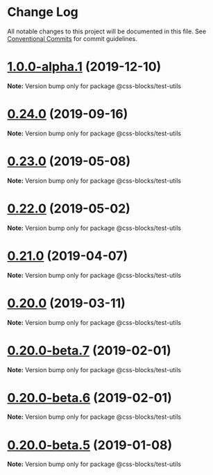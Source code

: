 # Change Log

All notable changes to this project will be documented in this file.
See [Conventional Commits](https://conventionalcommits.org) for commit guidelines.

# [1.0.0-alpha.1](https://github.com/linkedin/css-blocks/tree/master/packages/%40css-blocks/build/compare/v1.0.0-alpha.0...v1.0.0-alpha.1) (2019-12-10)

**Note:** Version bump only for package @css-blocks/test-utils





# [0.24.0](https://github.com/linkedin/css-blocks/tree/master/packages/%40css-blocks/build/compare/v0.23.2...v0.24.0) (2019-09-16)

**Note:** Version bump only for package @css-blocks/test-utils





<a name="0.23.0"></a>
# [0.23.0](https://github.com/linkedin/css-blocks/tree/master/packages/%40css-blocks/build/compare/v0.22.0...v0.23.0) (2019-05-08)

**Note:** Version bump only for package @css-blocks/test-utils





<a name="0.22.0"></a>
# [0.22.0](https://github.com/linkedin/css-blocks/tree/master/packages/%40css-blocks/build/compare/v0.21.0...v0.22.0) (2019-05-02)

**Note:** Version bump only for package @css-blocks/test-utils





<a name="0.21.0"></a>
# [0.21.0](https://github.com/linkedin/css-blocks/tree/master/packages/%40css-blocks/build/compare/v0.20.0...v0.21.0) (2019-04-07)

**Note:** Version bump only for package @css-blocks/test-utils





<a name="0.20.0"></a>
# [0.20.0](https://github.com/linkedin/css-blocks/tree/master/packages/%40css-blocks/build/compare/v0.20.0-beta.8...v0.20.0) (2019-03-11)

**Note:** Version bump only for package @css-blocks/test-utils





<a name="0.20.0-beta.7"></a>
# [0.20.0-beta.7](https://github.com/linkedin/css-blocks/tree/master/packages/%40css-blocks/build/compare/v0.20.0-beta.5...v0.20.0-beta.7) (2019-02-01)

**Note:** Version bump only for package @css-blocks/test-utils





<a name="0.20.0-beta.6"></a>
# [0.20.0-beta.6](https://github.com/linkedin/css-blocks/tree/master/packages/%40css-blocks/build/compare/v0.20.0-beta.5...v0.20.0-beta.6) (2019-02-01)

**Note:** Version bump only for package @css-blocks/test-utils





<a name="0.20.0-beta.5"></a>
# [0.20.0-beta.5](https://github.com/linkedin/css-blocks/tree/master/packages/%40css-blocks/build/compare/v0.20.0-beta.4...v0.20.0-beta.5) (2019-01-08)

**Note:** Version bump only for package @css-blocks/test-utils
